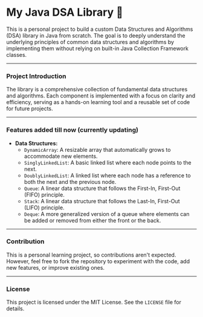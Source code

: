 # My Java DSA Library 🚀

This is a personal project to build a custom Data Structures and Algorithms (DSA) library in Java from scratch. The goal is to deeply understand the underlying principles of common data structures and algorithms by implementing them without relying on built-in Java Collection Framework classes.

---

### Project Introduction

The library is a comprehensive collection of fundamental data structures and algorithms. Each component is implemented with a focus on clarity and efficiency, serving as a hands-on learning tool and a reusable set of code for future projects.

---

### Features added till now (currently updating)

-   **Data Structures:**
    -   `DynamicArray`: A resizable array that automatically grows to accommodate new elements.
    -   `SinglyLinkedList`: A basic linked list where each node points to the next.
    -   `DoublyLinkedList`: A linked list where each node has a reference to both the next and the previous node.
    -   `Queue`: A linear data structure that follows the First-In, First-Out (FIFO) principle.
    -   `Stack`: A linear data structure that follows the Last-In, First-Out (LIFO) principle.
    -   `Deque`: A more generalized version of a queue where elements can be added or removed from either the front or the back.

---

### Contribution

This is a personal learning project, so contributions aren't expected. However, feel free to fork the repository to experiment with the code, add new features, or improve existing ones.

---

### License

This project is licensed under the MIT License. See the `LICENSE` file for details.